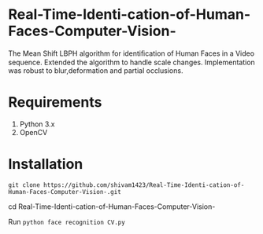# Real-Time-Identi-cation-of-Human-Faces-Computer-Vision-
The Mean Shift LBPH algorithm for identiﬁcation of Human Faces in a Video sequence. Extended the algorithm to handle scale changes. Implementation was robust to blur,deformation and partial occlusions. 

# Requirements
1) Python 3.x
2) OpenCV

# Installation
``git clone https://github.com/shivam1423/Real-Time-Identi-cation-of-Human-Faces-Computer-Vision-.git``

cd Real-Time-Identi-cation-of-Human-Faces-Computer-Vision-

Run ``python face recognition CV.py``

